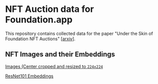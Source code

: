 # NFT Auction data for Foundation.app

This repository contains collected data for the paper "Under the Skin of Foundation NFT Auctions" [[arxiv](https://arxiv.org/abs/2109.12321)].


## NFT Images and their Embeddings

[Images (Center cropped and resized to `224x224`](https://drive.google.com/file/d/1uo1mXRRkXcrY1u1bkWj_aEsoW6M3L_7o/view?usp=sharing)

[ResNet101 Embeddings](https://drive.google.com/file/d/1teQni4MUIFxlmxnJQJGb2PmGf2GmQIZi/view?usp=sharing)
